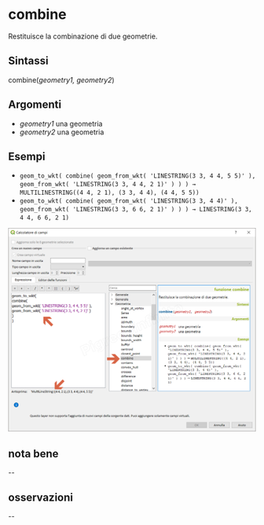 # combine

Restituisce la combinazione di due geometrie.

## Sintassi

combine(_geometry1, geometry2_)

## Argomenti

* _geometry1_ una geometria
* _geometry2_ una geometria


## Esempi


* `geom_to_wkt( combine( geom_from_wkt( 'LINESTRING(3 3, 4 4, 5 5)' ), geom_from_wkt( 'LINESTRING(3 3, 4 4, 2 1)' ) ) ) → MULTILINESTRING((4 4, 2 1), (3 3, 4 4), (4 4, 5 5))`
* `geom_to_wkt( combine( geom_from_wkt( 'LINESTRING(3 3, 4 4)' ), geom_from_wkt( 'LINESTRING(3 3, 6 6, 2 1)' ) ) ) → LINESTRING(3 3, 4 4, 6 6, 2 1)`

![](/img/geometria/combine/combine1.png)

## nota bene

--

## osservazioni

--